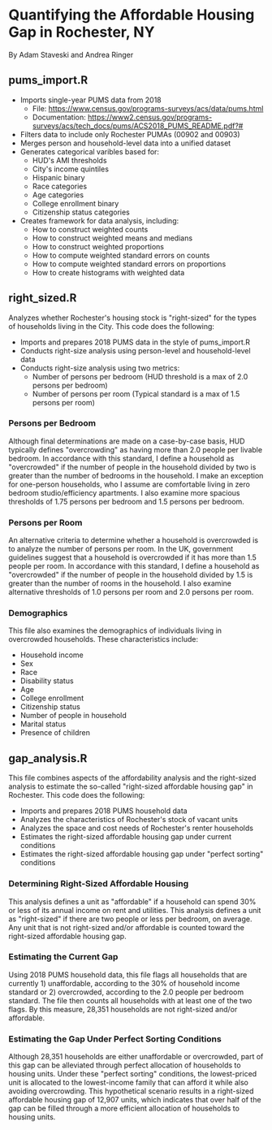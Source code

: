 # Quantifying the Affordable Housing Gap in Rochester, NY
By Adam Staveski and Andrea Ringer

## pums_import.R
* Imports single-year PUMS data from 2018
   * File: https://www.census.gov/programs-surveys/acs/data/pums.html
   * Documentation: https://www2.census.gov/programs-surveys/acs/tech_docs/pums/ACS2018_PUMS_README.pdf?#
* Filters data to include only Rochester PUMAs (00902 and 00903)
* Merges person and household-level data into a unified dataset
* Generates categorical varibles based for:
   * HUD's AMI thresholds
   * City's income quintiles
   * Hispanic binary
   * Race categories
   * Age categories
   * College enrollment binary
   * Citizenship status categories
* Creates framework for data analysis, including:
   * How to construct weighted counts
   * How to construct weighted means and medians
   * How to construct weighted proportions
   * How to compute weighted standard errors on counts
   * How to compute weighted standard errors on proportions
   * How to create histograms with weighted data

## right_sized.R
Analyzes whether Rochester's housing stock is "right-sized" for the types of households living in the City. This code does the following:
* Imports and prepares 2018 PUMS data in the style of pums_import.R
* Conducts right-size analysis using person-level and household-level data
* Conducts right-size analysis using two metrics:
   * Number of persons per bedroom (HUD threshold is a max of 2.0 persons per bedroom)
   * Number of persons per room (Typical standard is a max of 1.5 persons per room)

### Persons per Bedroom
Although final determinations are made on a case-by-case basis, HUD typically defines "overcrowding" as having more than 2.0 people per livable bedroom. In accordance with this standard, I define a household as "overcrowded" if the number of people in the household divided by two is greater than the number of bedrooms in the household. I make an exception for one-person households, who I assume are comfortable living in zero bedroom studio/efficiency apartments. I also examine more spacious thresholds of 1.75 persons per bedroom and 1.5 persons per bedroom. 

### Persons per Room
An alternative criteria to determine whether a household is overcrowded is to analyze the number of persons per room. In the UK, government guidelines suggest that a household is overcrowded if it has more than 1.5 people per room. In accordance with this standard, I define a household as "overcrowded" if the number of people in the household divided by 1.5 is greater than the number of rooms in the household. I also examine alternative thresholds of 1.0 persons per room and 2.0 persons per room.

### Demographics
This file also examines the demographics of individuals living in overcrowded households. These characteristics include:
* Household income
* Sex
* Race
* Disability status
* Age
* College enrollment
* Citizenship status
* Number of people in household
* Marital status
* Presence of children

## gap_analysis.R
This file combines aspects of the affordability analysis and the right-sized analysis to estimate the so-called "right-sized affordable housing gap" in Rochester. This code does the following:
* Imports and prepares 2018 PUMS household data
* Analyzes the characteristics of Rochester's stock of vacant units
* Analyzes the space and cost needs of Rochester's renter households
* Estimates the right-sized affordable housing gap under current conditions
* Estimates the right-sized affordable housing gap under "perfect sorting" conditions

### Determining Right-Sized Affordable Housing
This analysis defines a unit as "affordable" if a household can spend 30% or less of its annual income on rent and utilities. This analysis defines a unit as "right-sized" if there are two people or less per bedroom, on average. Any unit that is not right-sized and/or affordable is counted toward the right-sized affordable housing gap.

### Estimating the Current Gap
Using 2018 PUMS household data, this file flags all households that are currently 1) unaffordable, according to the 30% of household income standard or 2) overcrowded, according to the 2.0 people per bedroom standard. The file then counts all households with at least one of the two flags. By this measure, 28,351 households are not right-sized and/or affordable.

### Estimating the Gap Under Perfect Sorting Conditions
Although 28,351 households are either unaffordable or overcrowded, part of this gap can be alleviated through perfect allocation of households to housing units. Under these "perfect sorting" conditions, the lowest-priced unit is allocated to the lowest-income family that can afford it while also avoiding overcrowding. This hypothetical scenario results in a right-sized affordable housing gap of 12,907 units, which indicates that over half of the gap can be filled through a more efficient allocation of households to housing units.
